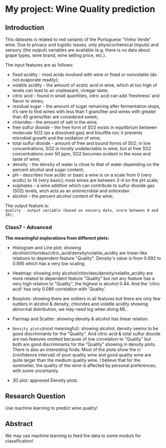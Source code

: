 # My project: Wine Quality prediction

## Introduction 
This datasets is related to red variants of the Portuguese “Vinho Verde” wine. Due to privacy and logistic issues, only physicochemical (inputs) and sensory (the output) variables are available (e.g. there is no data about grape types, wine brand, wine selling price, etc.).

The input features are as follows:

* fixed acidity - most acids involved with wine or fixed or nonvolatile (do not evaporate readily);
* volatile acidity - the amount of acetic acid in wine, which at too high of levels can lead to an unpleasant, vinegar taste;
* citric acid - found in small quantities, citric acid can add ‘freshness’ and flavor to wines;
* residual sugar - the amount of sugar remaining after fermentation stops, it’s rare to find wines with less than 1 gram/liter and wines with greater than 45 grams/liter are considered sweet;
* chlorides - the amount of salt in the wine;
* free sulfur dioxide - the free form of SO2 exists in equilibrium between molecular SO2 (as a dissolved gas) and bisulfite ion; it prevents microbial growth and the oxidation of wine;
* total sulfur dioxide - amount of free and bound forms of S02; in low concentrations, SO2 is mostly undetectable in wine, but at free SO2 concentrations over 50 ppm, SO2 becomes evident in the nose and taste of wine;
* density - the density of water is close to that of water depending on the percent alcohol and sugar content;
* pH - describes how acidic or basic a wine is on a scale from 0 (very acidic) to 14 (very basic); most wines are between 3-4 on the pH scale;
* sulphates - a wine additive which can contribute to sulfur dioxide gas (S02) levels, wich acts as an antimicrobial and antioxidan
* alcohol - the percent alcohol content of the wine;

The output feature is:  
`quality - output variable (based on sensory data, score between 0 and 10);`

### Class7 - Advanced
**The meaningful explorations from different plots:** 
* Histogram and Line plot: showing alcohol/chlorides/citric_acid/density/volatile_acidity are linear-like relations to dependent feature "Quality". Density's value is from 0.992 to 0.995 which has a very low scaling.
* Heatmap: showing only alcohol/chlorides/density/volatile_acidity are more related to dependent feature "Quality" but not any feature has a very high relation to "Quality", the highest is alcohol 0.44. And the 'citric acid' has only 0.086 correlation with 'Quality'. 
* Boxplots: showing there are outliers in all features but there are only few outliers in alcohol & density, chlorides and volatile acidity showing abnormal distribution, we may need log when doing ML. 
* Pairmap and Scatter: showing density & alcohol has linear relation. 
* `Density plots`(most meaningful): showing alcohol, density seems to be good discriminants for the "Quality". And citric acid & total sulfur dioxide are two features omitted because of low correlation to "Quality" but both are good discriminants for the "Quality" showing in density plots. 
There is also an interesting finds: Most of the plots show the ci (confidence interval) of poor quality wine and good quality wine are quite larger than the medium quality wine. I believe that for the sommelier, the quality of the wine is affected by personal preferences, with some uncertainty. 

* 3D plot: approved Density plots. 

## Research Question
Use machine learning to predict wine quality!

## Abstract 
We may use machine learning to feed the data to some moduls for classification! 

